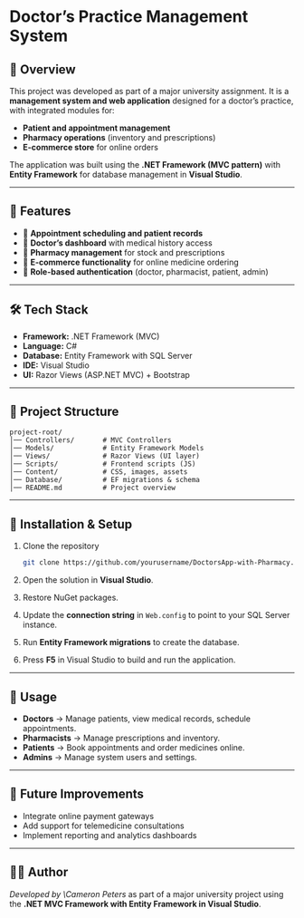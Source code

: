 # Doctor’s Practice Management System

## 📌 Overview

This project was developed as part of a major university assignment. It is a **management system and web application** designed for a doctor’s practice, with integrated modules for:

* **Patient and appointment management**
* **Pharmacy operations** (inventory and prescriptions)
* **E-commerce store** for online orders

The application was built using the **.NET Framework (MVC pattern)** with **Entity Framework** for database management in **Visual Studio**.

---

## 🚀 Features

* 📅 **Appointment scheduling and patient records**
* 🏥 **Doctor’s dashboard** with medical history access
* 💊 **Pharmacy management** for stock and prescriptions
* 🛒 **E-commerce functionality** for online medicine ordering
* 🔐 **Role-based authentication** (doctor, pharmacist, patient, admin)

---

## 🛠️ Tech Stack

* **Framework:** .NET Framework (MVC)
* **Language:** C#
* **Database:** Entity Framework with SQL Server
* **IDE:** Visual Studio
* **UI:** Razor Views (ASP.NET MVC) + Bootstrap

---

## 📂 Project Structure

```
project-root/
│── Controllers/       # MVC Controllers
│── Models/            # Entity Framework Models
│── Views/             # Razor Views (UI layer)
│── Scripts/           # Frontend scripts (JS)
│── Content/           # CSS, images, assets
│── Database/          # EF migrations & schema
│── README.md          # Project overview
```

---

## 🔧 Installation & Setup

1. Clone the repository

   ```bash
   git clone https://github.com/yourusername/DoctorsApp-with-Pharmacy.git
   ```
2. Open the solution in **Visual Studio**.
3. Restore NuGet packages.
4. Update the **connection string** in `Web.config` to point to your SQL Server instance.
5. Run **Entity Framework migrations** to create the database.
6. Press **F5** in Visual Studio to build and run the application.

---

## 🎯 Usage

* **Doctors** → Manage patients, view medical records, schedule appointments.
* **Pharmacists** → Manage prescriptions and inventory.
* **Patients** → Book appointments and order medicines online.
* **Admins** → Manage system users and settings.

---

## 📖 Future Improvements

* Integrate online payment gateways
* Add support for telemedicine consultations
* Implement reporting and analytics dashboards

---

## 👩‍💻 Author

*Developed by \Cameron Peters* as part of a major university project using the **.NET MVC Framework with Entity Framework in Visual Studio**.
